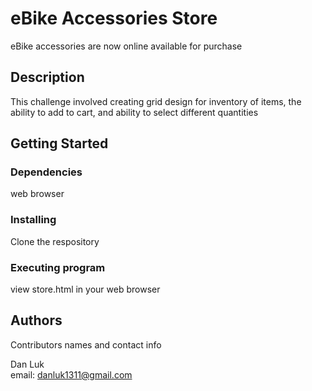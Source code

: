 # eBike Accessories Store

eBike accessories are now online available for purchase

## Description

This challenge involved creating grid design for inventory of items, the ability to add to cart, and ability to select different quantities

## Getting Started

### Dependencies

web browser

### Installing

Clone the respository


### Executing program

view store.html in your web browser




## Authors

Contributors names and contact info

Dan Luk  
email: danluk1311@gmail.com


